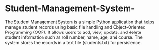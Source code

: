 # Student-Management-System-
The Student Management System is a simple Python application that helps manage student records using basic file handling and Object-Oriented Programming (OOP). It allows users to add, view, update, and delete student information such as roll number, name, age, and course. The system stores the records in a text file (students.txt) for persistence.
